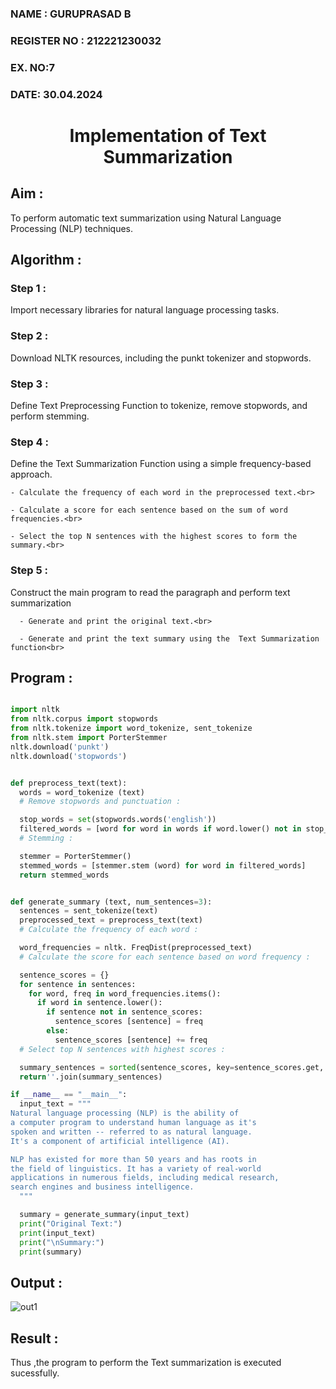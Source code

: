 <H3>NAME : GURUPRASAD B</H3>
<H3>REGISTER NO :  212221230032 </H3>
<H3>EX. NO:7</H3>
<H3>DATE: 30.04.2024</H3>
<H1 ALIGN =CENTER>Implementation of Text  Summarization</H1>

## Aim : 

To perform automatic text summarization using Natural Language Processing (NLP) techniques.

## Algorithm :

### Step 1 :

Import necessary libraries for natural language processing tasks.<BR>

### Step 2 : 

Download NLTK resources, including the punkt tokenizer and stopwords.<BR>

### Step 3 :

Define Text Preprocessing Function to tokenize, remove stopwords, and perform stemming.<BR>

### Step 4 : 

Define the Text Summarization Function using a simple frequency-based approach.<br>

    - Calculate the frequency of each word in the preprocessed text.<br>
    
    - Calculate a score for each sentence based on the sum of word frequencies.<br>
    
    - Select the top N sentences with the highest scores to form the summary.<br>
    
### Step 5 : 

Construct the main program to read the paragraph  and perform text summarization<br>

      - Generate and print the original text.<br>
      
      - Generate and print the text summary using the  Text Summarization function<br>
      
## Program :

```python

import nltk
from nltk.corpus import stopwords
from nltk.tokenize import word_tokenize, sent_tokenize
from nltk.stem import PorterStemmer
nltk.download('punkt')
nltk.download('stopwords')

```

```python

def preprocess_text(text):
  words = word_tokenize (text)
  # Remove stopwords and punctuation :

  stop_words = set(stopwords.words('english'))
  filtered_words = [word for word in words if word.lower() not in stop_words and word.isalnum()]
  # Stemming :

  stemmer = PorterStemmer()
  stemmed_words = [stemmer.stem (word) for word in filtered_words]
  return stemmed_words

```

```python

def generate_summary (text, num_sentences=3):
  sentences = sent_tokenize(text)
  preprocessed_text = preprocess_text(text)
  # Calculate the frequency of each word :

  word_frequencies = nltk. FreqDist(preprocessed_text)
  # Calculate the score for each sentence based on word frequency :

  sentence_scores = {}
  for sentence in sentences:
    for word, freq in word_frequencies.items():
      if word in sentence.lower():
        if sentence not in sentence_scores:
          sentence_scores [sentence] = freq
        else:
          sentence_scores [sentence] += freq
  # Select top N sentences with highest scores :

  summary_sentences = sorted(sentence_scores, key=sentence_scores.get, reverse=True) [:num_sentences]
  return''.join(summary_sentences)

if __name__ == "__main__":
  input_text = """
Natural language processing (NLP) is the ability of 
a computer program to understand human language as it's 
spoken and written -- referred to as natural language. 
It's a component of artificial intelligence (AI).

NLP has existed for more than 50 years and has roots in 
the field of linguistics. It has a variety of real-world 
applications in numerous fields, including medical research, 
search engines and business intelligence.
  """

  summary = generate_summary(input_text)
  print("Original Text:")
  print(input_text)
  print("\nSummary:")
  print(summary)
```

## Output :

![out1](https://github.com/anto-richard/Ex-7-AAI/assets/93427534/6bdb800b-8d86-42c7-976f-852a87994aad)

## Result :

Thus ,the program to perform the Text summarization is executed sucessfully.


